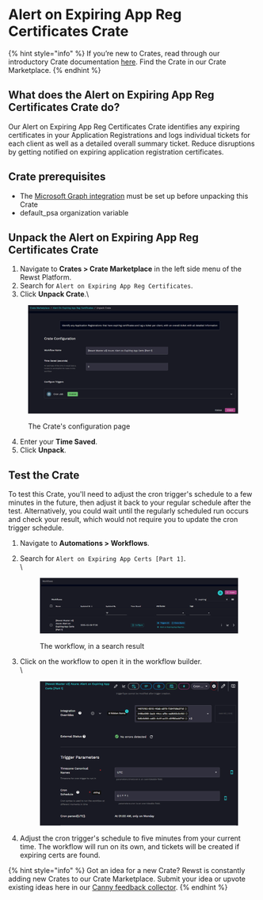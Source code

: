 # Alert on Expiring App Reg Certificates Crate

{% hint style="info" %}
If you’re new to Crates, read through our introductory Crate documentation [here](https://docs.rewst.help/prebuilt-automations/crates). Find the Crate in our Crate Marketplace.
{% endhint %}

## What does the Alert on Expiring App Reg Certificates Crate do?

Our Alert on Expiring App Reg Certificates Crate identifies any expiring certificates in your Application Registrations and logs individual tickets for each client as well as a detailed overall summary ticket. Reduce disruptions by getting notified on expiring application registration certificates.

## Crate prerequisites

* The [Microsoft Graph integration](../../configuration/integrations/integration-guides/cloud/microsoft-cloud-integration-bundle/microsoft-graph/) must be set up before unpacking this Crate
* default\_psa organization variable

## Unpack the Alert on Expiring App Reg Certificates Crate

1. Navigate to **Crates > Crate Marketplace** in the left side menu of the Rewst Platform.
2. Search for `Alert on Expiring App Reg Certificates`.
3. Click **Unpack Crate**.\


<figure><img src="../../../.gitbook/assets/image (54) (2).png" alt="Screenshot of the Rewst platform showing the unpacking screen for a workflow crate titled &#x22;[Rewst Master v3] Azure: Alert on Expiring App Certs [Part 1]&#x22;. The page displays a description: &#x22;Identify any Application Registrations that have expiring certificates and log a ticket per client, with an overall ticket with all detailed information.&#x22; Below that, there&#x27;s a &#x22;Crate Configuration&#x22; section with fields for &#x22;Workflow Name&#x22; (pre-filled), &#x22;Time Saved (seconds)&#x22; (set to 0), and a trigger configuration showing a Cron Job marked as &#x22;Enabled&#x22;. Buttons for &#x22;Previous&#x22; and &#x22;Unpack&#x22; appear at the bottom right."><figcaption><p>The Crate's configuration page</p></figcaption></figure>

4. Enter your **Time Saved**.
5. Click **Unpack**.

## Test the Crate

To test this Crate, you'll need to adjust the cron trigger's schedule to a few minutes in the future, then adjust it back to your regular schedule after the test. Alternatively, you could wait until the regularly scheduled run occurs and check your result, which would not require you to update the cron trigger schedule.

1. Navigate to **Automations > Workflows**.
2.  Search for `Alert on Expiring App Certs [Part 1]`.\
    \


    <figure><img src="../../../.gitbook/assets/image (55) (2).png" alt="Screenshot of the Workflows page in the Rewst platform. A search for &#x22;expiring&#x22; is active in the top-right search bar. The results show one workflow: [Rewst Master v3] Azure: Alert on Expiring App Certs [Part 1], last updated on 2025-03-29 at 17:20. To the right of the workflow name are buttons for Configure, Triggers (1), Clone (Sync), and a link to the related crate Alert on Expiring App Reg Cer…. There are also options for more actions via a three-dot menu and a right-arrow icon for further navigation."><figcaption><p>The workflow, in a search result<br></p></figcaption></figure>
3.  Click on the workflow to open it in the workflow builder.\
    \


    <figure><img src="../../../.gitbook/assets/image (56) (2).png" alt="Screenshot of the Cron Trigger configuration for the workflow [Rewst Master v3] Azure: Alert on Expiring App Certs [Part 1] in the Rewst platform. The trigger type is fixed and cannot be modified. Under Integration Overrides, three visible UUIDs are shown with 6 hidden items. The External Status indicates &#x22;No errors detected&#x22; with a green checkmark.  In the Trigger Parameters section:  Timezone Canonical Names is set to UTC.  Cron Schedule is set to 0 1 * * 1.  Below, the parsed cron expression confirms: &#x22;At 01:00 AM, only on Monday.&#x22; The layout includes multiple icons for editing, syncing, and navigation at the top."><figcaption></figcaption></figure>
4. Adjust the cron trigger's schedule to five minutes from your current time. The workflow will run on its own, and tickets will be created if expiring certs are found.

{% hint style="info" %}
Got an idea for a new Crate? Rewst is constantly adding new Crates to our Crate Marketplace. Submit your idea or upvote existing ideas here in our [Canny feedback collector](https://rewst.canny.io/crates).
{% endhint %}
